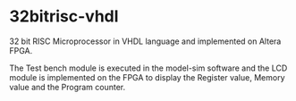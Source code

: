 # 32bitrisc-vhdl
32 bit RISC Microprocessor in VHDL language and implemented on Altera FPGA.

The Test bench module is executed in the model-sim software and the LCD module is implemented on the FPGA to display the Register value, Memory value and the Program counter.
